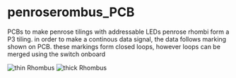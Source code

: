 # penroserombus_PCB
PCBs to make penrose tilings with addressable LEDs
penrose rhombi form a P3 tiling. in order to make a continous data signal, the data follows marking shown on PCB. these markings form closed loops, however loops can be merged using the switch onboard

![thin Rhombus](https://github.com/toastedice/penroserombus_PCB/blob/main/Images/thin_rombus_3drender.jpg)
![thick Rhombus](https://github.com/toastedice/penroserombus_PCB/blob/main/Images/thick_rombus_3drender.jpg)

